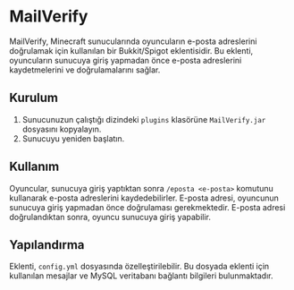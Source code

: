 # MailVerify

MailVerify, Minecraft sunucularında oyuncuların e-posta adreslerini doğrulamak için kullanılan bir Bukkit/Spigot eklentisidir. Bu eklenti, oyuncuların sunucuya giriş yapmadan önce e-posta adreslerini kaydetmelerini ve doğrulamalarını sağlar.

## Kurulum

1. Sunucunuzun çalıştığı dizindeki `plugins` klasörüne `MailVerify.jar` dosyasını kopyalayın.
2. Sunucuyu yeniden başlatın.

## Kullanım

Oyuncular, sunucuya giriş yaptıktan sonra `/eposta <e-posta>` komutunu kullanarak e-posta adreslerini kaydedebilirler. E-posta adresi, oyuncunun sunucuya giriş yapmadan önce doğrulaması gerekmektedir. E-posta adresi doğrulandıktan sonra, oyuncu sunucuya giriş yapabilir.

## Yapılandırma

Eklenti, `config.yml` dosyasında özelleştirilebilir. Bu dosyada eklenti için kullanılan mesajlar ve MySQL veritabanı bağlantı bilgileri bulunmaktadır.

